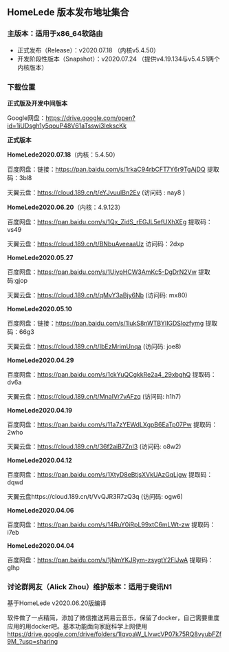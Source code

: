 

## HomeLede 版本发布地址集合

### 主版本：适用于x86_64软路由

+ 正式发布（Release）：v2020.07.18 （内核v5.4.50）
+ 开发阶段性版本（Snapshot）：v2020.07.24 （提供v4.19.134与v5.4.51两个内核版本）

### 下载位置

**正式版及开发中间版本**

Google网盘：https://drive.google.com/open?id=1iUDsgh1y5qouP48V61aTsswi3IekscKk

**正式版本**

**HomeLede2020.07.18**（内核：5.4.50）

百度网盘：链接：https://pan.baidu.com/s/1rkaC94rbCFT7Y6r9TgAjDQ 提取码：3bl8

天翼云盘：https://cloud.189.cn/t/eYJvuuIBn2Ev  (访问码 : nay8 )

**HomeLede2020.06.20**（内核：4.9.123）

百度网盘：https://pan.baidu.com/s/1Qx_ZidS_rEGJL5efUXhXEg 提取码：vs49

天翼云盘：https://cloud.189.cn/t/BNbuAveeaaUz 访问码：2dxp

**HomeLede2020.05.27**

百度网盘：https://pan.baidu.com/s/1UiypHCW3AmKc5-DgDrN2Vw 提取码:gjop

天翼云盘：https://cloud.189.cn/t/qMvY3aBjy6Nb (访问码:  mx80)

**HomeLede2020.05.10**

百度网盘：链接：https://pan.baidu.com/s/1lukS8nWTBYIlGDSlozfymg 提取码：66g3 

天翼云盘：https://cloud.189.cn/t/IbEzMrimUnqa (访问码:  joe8) 

**HomeLede2020.04.29**

百度网盘：https://pan.baidu.com/s/1ckYuQCgkkRe2a4_29xbghQ 提取码：dv6a 

天翼云盘：https://cloud.189.cn/t/MnaIVr7vAFzq (访问码:  h1h7) 

**HomeLede2020.04.19**

百度网盘：https://pan.baidu.com/s/11a7zYEWdLXgpB6EaTp07Pw 提取码：2who 

天翼云盘：https://cloud.189.cn/t/36f2aiB7ZnI3 (访问码: o8w2) 

**HomeLede2020.04.12**

百度网盘：https://pan.baidu.com/s/1XtyD8eBtjsXVkUAzGqLjgw 提取码：dqwd 

天翼云盘https://cloud.189.cn/t/VvQJR3R7zQ3q (访问码:  ogw6) 

**HomeLede2020.04.06**

百度网盘：https://pan.baidu.com/s/14RuY0iRpL99xtC6mLWt-zw 提取码：i7eb 

**HomeLede2020.04.04**

百度网盘：https://pan.baidu.com/s/1jNmYKJRym-zsygtY2FlJwA 提取码：glhp

### 讨论群网友（Alick Zhou）维护版本：适用于斐讯N1

基于HomeLede v2020.06.20版编译

软件做了一点精简，添加了微信推送网易云音乐，保留了docker，自己需要重度应用的用docker吧。基本功能面向家庭科学上网使用
https://drive.google.com/drive/folders/1lqvoaW_LlvwcVP07k75RQ8vyubFZf9M_?usp=sharing